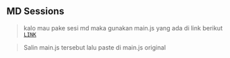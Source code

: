 ## MD Sessions
> kalo mau pake sesi md maka gunakan main.js yang ada di link berikut
[`LINK`](https://github.com/BOTCAHX/RTXZY-MD/tree/v3.0/MD)

> Salin main.js tersebut lalu paste di main.js original 
